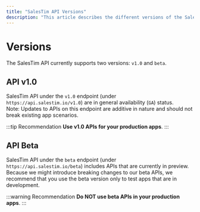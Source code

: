 ```yaml
---
title: "SalesTim API Versions"
description: "This article describes the different versions of the SalesTim API."
---
```


# Versions
<Classification label="public" />

The SalesTim API currently supports two versions: `v1.0` and `beta`.

## API v1.0 <Badge text="v1.0"/>
SalesTim API under the `v1.0` endpoint (under `https://api.salestim.io/v1.0`) are in general availability (`GA`) status.    
Note: Updates to APIs on this endpoint are additive in nature and should not break existing app scenarios.

:::tip Recommendation
**Use v1.0 APIs for your production apps**.
:::

## API Beta <Badge text="beta" type="warning"/>
SalesTim API under the `beta` endpoint (under `https://api.salestim.io/beta`) includes APIs that are currently in preview. Because we might introduce breaking changes to our beta APIs, we recommend that you use the beta version only to test apps that are in development.

:::warning Recommendation
**Do NOT use beta APIs in your production apps**.
:::
